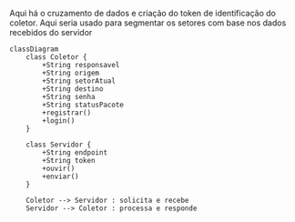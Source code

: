 Aqui há o cruzamento de dados e criação do token de identificação do coletor. Aqui seria usado para segmentar os setores com base nos dados recebidos do servidor

```mermaid
classDiagram
    class Coletor {
        +String responsavel
        +String origem
        +String setorAtual
        +String destino
        +String senha
        +String statusPacote
        +registrar()
        +login()
    }

    class Servidor {
        +String endpoint
        +String token
        +ouvir()
        +enviar()
    }

    Coletor --> Servidor : solicita e recebe
    Servidor --> Coletor : processa e responde

```